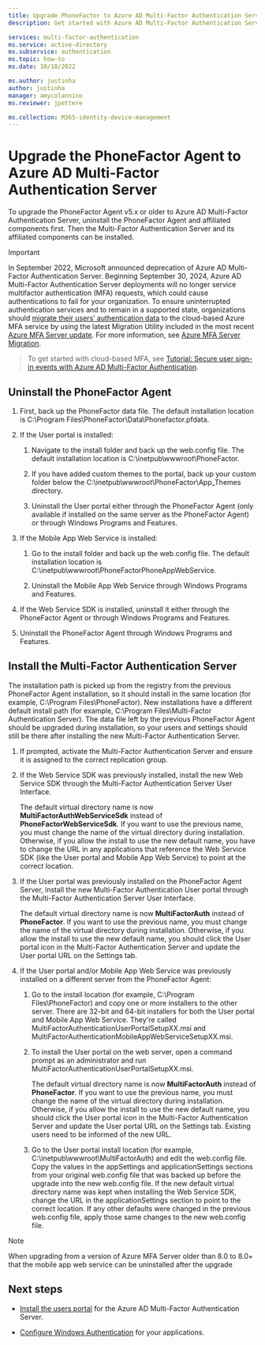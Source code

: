 ```yaml
---
title: Upgrade PhoneFactor to Azure AD Multi-Factor Authentication Server
description: Get started with Azure AD Multi-Factor Authentication Server when you upgrade from the older phonefactor agent.

services: multi-factor-authentication
ms.service: active-directory
ms.subservice: authentication
ms.topic: how-to
ms.date: 10/18/2022

ms.author: justinha
author: justinha
manager: amycolannino
ms.reviewer: jpettere

ms.collection: M365-identity-device-management
---
```

# Upgrade the PhoneFactor Agent to Azure AD Multi-Factor Authentication Server

To upgrade the PhoneFactor Agent v5.x or older to Azure AD Multi-Factor Authentication Server, uninstall the PhoneFactor Agent and affiliated components first. Then the Multi-Factor Authentication Server and its affiliated components can be installed.

> [!IMPORTANT]
> In September 2022, Microsoft announced deprecation of Azure AD Multi-Factor Authentication Server. Beginning September 30, 2024, Azure AD Multi-Factor Authentication Server deployments will no longer service multifactor authentication (MFA) requests, which could cause authentications to fail for your organization. To ensure uninterrupted authentication services and to remain in a supported state, organizations should [migrate their users’ authentication data](how-to-migrate-mfa-server-to-mfa-user-authentication.md) to the cloud-based Azure MFA service by using the latest Migration Utility included in the most recent [Azure MFA Server update](https://www.microsoft.com/download/details.aspx?id=55849). For more information, see [Azure MFA Server Migration](how-to-migrate-mfa-server-to-azure-mfa.md).  

> To get started with cloud-based MFA, see [Tutorial: Secure user sign-in events with Azure AD Multi-Factor Authentication](tutorial-enable-azure-mfa.md).


## Uninstall the PhoneFactor Agent

1. First, back up the PhoneFactor data file. The default installation location is C:\Program Files\PhoneFactor\Data\Phonefactor.pfdata.

2. If the User portal is installed:
   1. Navigate to the install folder and back up the web.config file. The default installation location is C:\inetpub\wwwroot\PhoneFactor.

   2. If you have added custom themes to the portal, back up your custom folder below the C:\inetpub\wwwroot\PhoneFactor\App_Themes directory.

   3. Uninstall the User portal either through the PhoneFactor Agent (only available if installed on the same server as the PhoneFactor Agent) or through Windows Programs and Features.

3. If the Mobile App Web Service is installed:

   1. Go to the install folder and back up the web.config file. The default installation location is C:\inetpub\wwwroot\PhoneFactorPhoneAppWebService.

   2. Uninstall the Mobile App Web Service through Windows Programs and Features.

4. If the Web Service SDK is installed, uninstall it either through the PhoneFactor Agent or through Windows Programs and Features.

5. Uninstall the PhoneFactor Agent through Windows Programs and Features.

## Install the Multi-Factor Authentication Server

The installation path is picked up from the registry from the previous PhoneFactor Agent installation, so it should install in the same location (for example, C:\Program Files\PhoneFactor). New installations have a different default install path (for example, C:\Program Files\Multi-Factor Authentication Server). The data file left by the previous PhoneFactor Agent should be upgraded during installation, so your users and settings should still be there after installing the new Multi-Factor Authentication Server.

1. If prompted, activate the Multi-Factor Authentication Server and ensure it is assigned to the correct replication group.

2. If the Web Service SDK was previously installed, install the new Web Service SDK through the Multi-Factor Authentication Server User Interface.

   The default virtual directory name is now **MultiFactorAuthWebServiceSdk** instead of **PhoneFactorWebServiceSdk**. If you want to use the previous name, you must change the name of the virtual directory during installation. Otherwise, if you allow the install to use the new default name, you have to change the URL in any applications that reference the Web Service SDK (like the User portal and Mobile App Web Service) to point at the correct location.

3. If the User portal was previously installed on the PhoneFactor Agent Server, install the new Multi-Factor Authentication User portal through the Multi-Factor Authentication Server User Interface.

   The default virtual directory name is now **MultiFactorAuth** instead of **PhoneFactor**. If you want to use the previous name, you must change the name of the virtual directory during installation. Otherwise, if you allow the install to use the new default name, you should click the User portal icon in the Multi-Factor Authentication Server and update the User portal URL on the Settings tab.

4. If the User portal and/or Mobile App Web Service was previously installed on a different server from the PhoneFactor Agent:

   1. Go to the install location (for example, C:\Program Files\PhoneFactor) and copy one or more installers to the other server. There are 32-bit and 64-bit installers for both the User portal and Mobile App Web Service. They're called MultiFactorAuthenticationUserPortalSetupXX.msi and MultiFactorAuthenticationMobileAppWebServiceSetupXX.msi.

   2. To install the User portal on the web server, open a command prompt as an administrator and run MultiFactorAuthenticationUserPortalSetupXX.msi.

      The default virtual directory name is now **MultiFactorAuth** instead of **PhoneFactor**. If you want to use the previous name, you must change the name of the virtual directory during installation. Otherwise, if you allow the install to use the new default name, you should click the User portal icon in the Multi-Factor Authentication Server and update the User portal URL on the Settings tab. Existing users need to be informed of the new URL.

   3. Go to the User portal install location (for example, C:\inetpub\wwwroot\MultiFactorAuth) and edit the web.config file. Copy the values in the appSettings and applicationSettings sections from your original web.config file that was backed up before the upgrade into the new web.config file. If the new default virtual directory name was kept when installing the Web Service SDK, change the URL in the applicationSettings section to point to the correct location. If any other defaults were changed in the previous web.config file, apply those same changes to the new web.config file.

> [!NOTE]
> When upgrading from a version of Azure MFA Server older than 8.0 to 8.0+ that the mobile app web service can be uninstalled after the upgrade

## Next steps

- [Install the users portal](howto-mfaserver-deploy-userportal.md) for the Azure AD Multi-Factor Authentication Server.

- [Configure Windows Authentication](howto-mfaserver-windows.md) for your applications. 
